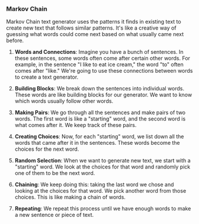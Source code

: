 ### Markov Chain

Markov Chain text generator uses the patterns it finds in existing text to create new text that follows similar patterns. It's like a creative way of guessing what words could come next based on what usually came next before.

1. **Words and Connections**: Imagine you have a bunch of sentences. In these sentences, some words often come after certain other words. For example, in the sentence "I like to eat ice cream," the word "to" often comes after "like." We're going to use these connections between words to create a text generator.

2. **Building Blocks**: We break down the sentences into individual words. These words are like building blocks for our generator. We want to know which words usually follow other words.

3. **Making Pairs**: We go through all the sentences and make pairs of two words. The first word is like a "starting" word, and the second word is what comes after it. We keep track of these pairs.

4. **Creating Choices**: Now, for each "starting" word, we list down all the words that came after it in the sentences. These words become the choices for the next word.

5. **Random Selection**: When we want to generate new text, we start with a "starting" word. We look at the choices for that word and randomly pick one of them to be the next word.

6. **Chaining**: We keep doing this: taking the last word we chose and looking at the choices for that word. We pick another word from those choices. This is like making a chain of words.

7. **Repeating**: We repeat this process until we have enough words to make a new sentence or piece of text.
